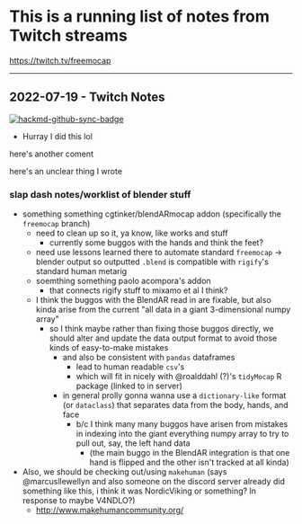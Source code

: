 # This is a running list of notes from Twitch streams

https://twitch.tv/freemocap

---
## 2022-07-19 - Twitch Notes

[![hackmd-github-sync-badge](https://hackmd.io/P87BYoOEQ2GPs5li1bx2kQ/badge)](https://hackmd.io/P87BYoOEQ2GPs5li1bx2kQ)


- Hurray I did this lol

here's another coment

here's an unclear thing I wrote

### slap dash notes/worklist of blender stuff

- something something cgtinker/blendARmocap addon (specifically the `freemocap` branch)
     - need to clean up so it, ya know, like works and stuff
         - currently some buggos with the hands and think the feet?
     - need use lessons learned there to automate standard `freemocap` -> blender output so outputted `.blend` is compatible with `rigify`'s standard human metarig
     - soemthing something paolo acompora's addon
         - that connects rigify stuff to mixamo et al I think? 
     - I think the buggos with the BlendAR read in are fixable, but also kinda arise from the current "all data in a giant 3-dimensional numpy array"
         - so I think maybe rather than fixing those buggos directly, we should alter and update the data output format to avoid those kinds of easy-to-make mistakes
             - and also be consistent with `pandas` dataframes 
                 - lead to human readable `csv`'s
                 - which will fit in nicely with @roalddahl (?)'s `tidyMocap` R package (linked to in server)
             - in general prolly gonna wanna use a `dictionary-like` format (or `dataclass`) that separates data from the body, hands, and face
                 - b/c I think many many buggos have arisen from mistakes in indexing into the giant everything numpy array to try to pull out, say, the left hand data
                     - (the main buggo in the BlendAR integration is that one hand is flipped and the other isn't tracked at all kinda)
- Also, we should be checking out/using `makehuman` (says @marcusllewellyn and also someone on the discord server already did something like this, i think it was NordicViking or something? In response to maybe V4NDLO?)
    - http://www.makehumancommunity.org/
